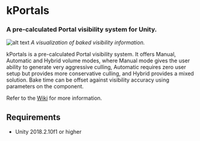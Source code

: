# kPortals
### A pre-calculated Portal visibility system for Unity.

![alt text](https://github.com/Kink3d/kPortals/blob/master/Source/Images/HowItWorks00.png?raw=true)
*A visualization of baked visibility information.*

kPortals is a pre-calculated Portal visibility system. It offers Manual, Automatic and Hybrid volume modes, where Manual mode gives the user ability to generate very aggressive culling, Automatic requires zero user setup but provides more conservative culling, and Hybrid provides a mixed solution. Bake time can be offset against visibility accuracy using parameters on the component.

Refer to the [Wiki](https://github.com/Kink3d/kPortals/wiki/Home) for more information.

## Requirements
- Unity 2018.2.10f1 or higher
